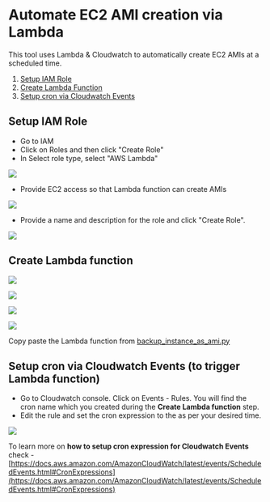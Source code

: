 # Automate EC2 AMI creation via Lambda 

This tool uses Lambda & Cloudwatch to automatically create EC2 AMIs at a scheduled time.

1. [Setup IAM Role](https://github.com/gaurav-kamboj/aws/tree/master/lambda-create-ami#setup-iam-role)
1. [Create Lambda Function](https://github.com/gaurav-kamboj/aws/tree/master/lambda-create-ami#create-lambda-function)
1. [Setup cron via Cloudwatch Events](https://github.com/gaurav-kamboj/aws/tree/master/lambda-create-ami#setup-cron-via-cloudwatch-events)


## Setup IAM Role

- Go to IAM 
- Click on Roles and then click "Create Role"
- In Select role type, select "AWS Lambda"

![](http://aws.gauravkamboj.com/images/iam-1.PNG)

- Provide EC2 access so that Lambda function can create AMIs

![](http://aws.gauravkamboj.com/images/iam-2.PNG)

* Provide a name and description for the role and click "Create Role".

![](http://aws.gauravkamboj.com/images/iam-3.PNG)

## Create Lambda function

![](http://aws.gauravkamboj.com/images/lambda-1.PNG)

![](http://aws.gauravkamboj.com/images/lambda-3.PNG)

![](http://aws.gauravkamboj.com/images/lambda-4.PNG)

![](http://aws.gauravkamboj.com/images/lambda-5.PNG)

Copy paste the Lambda function from [backup_instance_as_ami.py](https://github.com/rajgouravjain/devops/blob/master/aws/lambda/backup_instance_as_ami.py)

## Setup cron via Cloudwatch Events (to trigger Lambda function) 

- Go to Cloudwatch console. Click on Events - Rules. You will find the cron name which you created during the **Create Lambda function** step.
- Edit the rule and set the cron expression to the as per your desired time.

![](http://aws.gauravkamboj.com/images/cron-1.PNG)

To learn more on **how to setup cron expression for Cloudwatch Events** check - [https://docs.aws.amazon.com/AmazonCloudWatch/latest/events/ScheduledEvents.html#CronExpressions](https://docs.aws.amazon.com/AmazonCloudWatch/latest/events/ScheduledEvents.html#CronExpressions)

